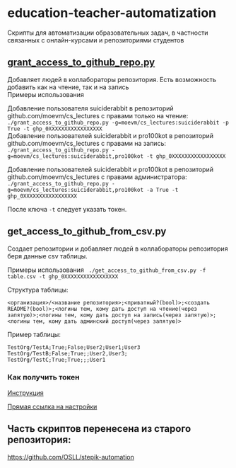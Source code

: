 
# education-teacher-automatization
Скрипты для автоматизации образовательных задач, в частности связанных с онлайн-курсами и репозиториями студентов

## [grant_access_to_github_repo.py](https://github.com/OSLL/education-teacher-automatization/blob/main/grant_access_to_github_repo.py)
Добавляет людей в коллабораторы репозитория. Есть возможность добавить как на чтение, так и на запись  
Примеры использования

Добавление пользователя suiciderabbit в репозиторий github.com/moevm/cs_lectures с правами только на чтение:  
`./grant_access_to_github_repo.py -g=moevm/cs_lectures:suiciderabbit -p True -t ghp_0XXXXXXXXXXXXXXXXX`  
Добавление пользователей suiciderabbit и pro100kot в репозиторий github.com/moevm/cs_lectures с правами на запись:  
`./grant_access_to_github_repo.py -g=moevm/cs_lectures:suiciderabbit,pro100kot -t ghp_0XXXXXXXXXXXXXXXXX`  

Добавление пользователей suiciderabbit и pro100kot в репозиторий github.com/moevm/cs_lectures с правами администратора:
`./grant_access_to_github_repo.py -g=moevm/cs_lectures:suiciderabbit,pro100kot -a True -t ghp_0XXXXXXXXXXXXXXXXX`  

После ключа `-t` следует указать токен.

## get_access_to_github_from_csv.py
Создает репозитории и добавляет людей в коллабораторы репозитория беря данные csv таблицы.

Примеры использования
` ./get_access_to_github_from_csv.py -f table.csv -t ghp_0XXXXXXXXXXXXXXXXX`

Структура таблицы:
```
<организация>/<название репозитория>;<приватный?(bool)>;<создать README?(bool)>;<логины тем, кому дать доступ на чтение(через запятую)>;<логины тем, кому дать доступ на запись(через запятую)>;<логины тем, кому дать админский доступ(через запятую)>
```
Пример таблицы:
```
TestOrg/TestA;True;False;User2;User1;User3  
TestOrg/TestB;False;True;;User2,User3;  
TestOrg/TestC;True;True;;;User1
```

### Как получить токен
[Инструкция](https://docs.github.com/en/authentication/keeping-your-account-and-data-secure/creating-a-personal-access-token)

[Прямая ссылка на настройки](https://github.com/settings/tokens)

## Часть скриптов перенесена из старого репозитория:
https://github.com/OSLL/stepik-automation
